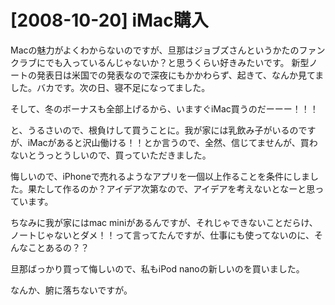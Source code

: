 # [2008-10-20] iMac購入


Macの魅力がよくわからないのですが、旦那はジョブズさんというかたのファンクラブにでも入っているんじゃないか？と思うくらい好きみたいです。
新型ノートの発表日は米国での発表なので深夜にもかかわらず、起きて、なんか見てました。バカです。次の日、寝不足になってました。

そして、冬のボーナスも全部上げるから、いますぐiMac買うのだーーー！！！

と、うるさいので、根負けして買うことに。我が家には乳飲み子がいるのですが、iMacがあると沢山働ける！！とか言うので、全然、信じてませんが、買わないとうっとうしいので、買っていただきました。

悔しいので、iPhoneで売れるようなアプリを一個以上作ることを条件にしました。果たして作るのか？アイデア次第なので、アイデアを考えないとなーと思っています。

ちなみに我が家にはmac miniがあるんですが、それじゃできないことだらけ、ノートじゃないとダメ！！って言ってたんですが、仕事にも使ってないのに、そんなことあるの？？

旦那ばっかり買って悔しいので、私もiPod nanoの新しいのを買いました。

なんか、腑に落ちないですが。

